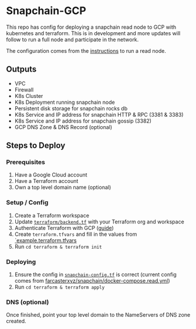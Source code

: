 # Snapchain-GCP

This repo has config for deploying a snapchain read node to GCP with kubernetes and terraform. This is in development and more updates will follow to run a full node and participate in the network.

The configuration comes from the [instructions](https://github.com/farcasterxyz/snapchain?tab=readme-ov-file#running-read-node) to run a read node.

## Outputs

- VPC
- Firewall
- K8s Cluster
- K8s Deployment running snapchain node
- Persistent disk storage for snapchain rocks db
- K8s Service and IP address for snapchain HTTP & RPC (3381 & 3383)
- K8s Service and IP address for snapchain gossip (3382)
- GCP DNS Zone & DNS Record (optional)

## Steps to Deploy

### Prerequisites

1. Have a Google Cloud account
2. Have a Terraform account
3. Own a top level domain name (optional)

### Setup / Config

1. Create a Terraform workspace
2. Update [`terraform/backend.tf`](./terraform/backend.tf) with your Terraform org and workspace
3. Authenticate Terraform with GCP ([guide](https://cloud.google.com/docs/terraform/authentication))
4. Create `terraform.tfvars` and fill in the values from [`example.terraform.tfvars](./terraform/example.terraform.tfvars)
5. Run `cd terraform & terraform init`

### Deploying

1. Ensure the config in [`snapchain-config.tf`](./terraform/snapchain-config.tf) is correct (current config comes from [farcasterxyz/snapchain/docker-compose.read.yml](https://github.com/farcasterxyz/snapchain/blob/main/docker-compose.read.yml))
2. Run `cd terraform & terraform apply`

### DNS (optional)
Once finished, point your top level domain to the NameServers of DNS zone created.